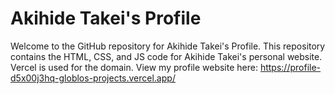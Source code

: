 # Akihide Takei's Profile
Welcome to the GitHub repository for Akihide Takei's Profile. This repository contains the HTML, CSS, and JS code for Akihide Takei's personal website. Vercel is used for the domain. View my profile website here: https://profile-d5x00j3hq-globlos-projects.vercel.app/
